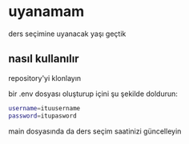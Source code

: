 # uyanamam
ders seçimine uyanacak yaşı geçtik

## nasıl kullanılır

repository'yi klonlayın

bir .env dosyası oluşturup içini şu şekilde doldurun:

```bash
username=ituusername
password=itupasword
```

main dosyasında da ders seçim saatinizi güncelleyin

